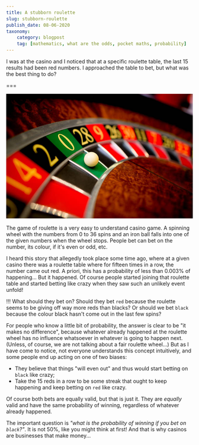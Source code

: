 ```yaml
---
title: A stubborn roulette
slug: stubborn-roulette
publish_date: 08-06-2020
taxonomy:
    category: blogpost
    tag: [mathematics, what are the odds, pocket maths, probability]
---
```


I was at the casino and I noticed that at a specific roulette table, the last 15 results had been red numbers. I approached the table to bet, but what was the best thing to do?

===

![Close-up of a casino roulette wheel](roulette.jpg)

The game of roulette is a very easy to understand casino game. A spinning wheel with the numbers from $0$ to $36$ spins and an iron ball falls into one of the given numbers when the wheel stops. People bet can bet on the number, its colour, if it's even or odd, etc.

I heard this story that allegedly took place some time ago, where at a given casino there was a roulette table where for fifteen times in a row, the number came out red. A priori, this has a probability of less than $0.003\%$ of happening... But it happened. Of course people started joining that roulette table and started betting like crazy when they saw such an unlikely event unfold!

!!! What should they bet on? Should they bet `red` because the roulette seems to be giving off way more reds than blacks? Or should we bet `black` because the colour black hasn't come out in the last few spins?

For people who know a little bit of probability, the answer is clear to be "it makes no difference", because whatever already happened at the roulette wheel has no influence whatsoever in whatever is going to happen next. (Unless, of course, we are not talking about a fair roulette wheel...) But as I have come to notice, not everyone understands this concept intuitively, and some people end up acting on one of two biases:

 - They believe that things "will even out" and thus would start betting on `black` like crazy;
 - Take the 15 reds in a row to be some streak that ought to keep happening and keep betting on `red` like crazy.

Of course both bets are equally valid, but that is just it. They are _equally_ valid and have the same probability of winning, regardless of whatever already happened.

The important question is _"what is the probability of winning if you bet on `black`?"_. It is not $50\%$, like you might think at first! And that is why casinos are businesses that make money...